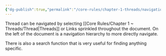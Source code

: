 ```yaml
---
{"dg-publish":true,"permalink":"/core-rules/chapter-1-threads/navigation/"}
---
```


Thread can be navigated by selecting [[Core Rules/Chapter 1 ~ Threads/Thread\|Threads]] or Links sprinkled throughout the document. On the left of the document is a navigation hierarchy to more directly navigate.

There is also a search function that is very useful for finding anything specific.